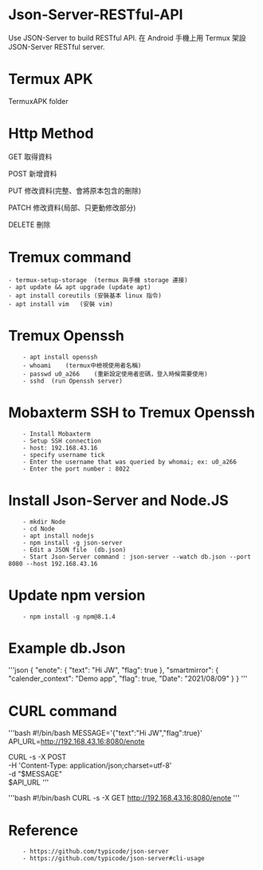 # Json-Server-RESTful-API
Use JSON-Server to build RESTful API.
在 Android 手機上用 Termux 架設 JSON-Server RESTful server.

# Termux APK
TermuxAPK folder

# Http Method
GET 取得資料

POST 新增資料

PUT 修改資料(完整、會將原本包含的刪除)

PATCH 修改資料(局部、只更動修改部分)

DELETE 刪除

# Tremux command

    - termux-setup-storage	(termux 與手機 storage 連接)
    - apt update && apt upgrade	(update apt)
    - apt install coreutils	(安裝基本 linux 指令)
    - apt install vim	(安裝 vim)

# Tremux Openssh
		
		- apt install openssh
		- whoami	(termux中檢視使用者名稱)
		- passwd u0_a266	(重新設定使用者密碼，登入時候需要使用)
		- sshd	(run Openssh server)
		
# Mobaxterm SSH to Tremux Openssh
		
		- Install Mobaxterm
		- Setup SSH connection
		- host: 192.168.43.16
		- specify username tick
		- Enter the username that was queried by whomai; ex: u0_a266
		- Enter the port number : 8022

# Install Json-Server and Node.JS
		
		- mkdir Node
		- cd Node
		- apt install nodejs
		- npm install -g json-server
		- Edit a JSON file	(db.json)
		- Start Json-Server command : json-server --watch db.json --port 8080 --host 192.168.43.16
		
# Update npm version
	
		- npm install -g npm@8.1.4
		
# Example db.Json

'''json
{
  "enote": {
    "text": "Hi JW",
    "flag": true
  },
  "smartmirror": {
    "calender_context": "Demo app",
    "flag": true,
    "Date": "2021/08/09"
  }
}
'''

# CURL command

'''bash
#!/bin/bash
MESSAGE='{"text":"Hi JW","flag":true}'
API_URL=http://192.168.43.16:8080/enote

CURL -s -X POST \
				-H 'Content-Type: application/json;charset=utf-8' \
				-d "$MESSAGE" \
				$API_URL
'''

'''bash
#!/bin/bash
CURL -s -X GET http://192.168.43.16:8080/enote
'''

# Reference
		
		- https://github.com/typicode/json-server
		- https://github.com/typicode/json-server#cli-usage